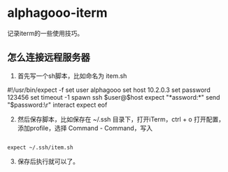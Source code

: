 # alphagooo-iterm
记录iterm的一些使用技巧。

## 怎么连接远程服务器
1. 首先写一个sh脚本，比如命名为 item.sh
<shell>
#!/usr/bin/expect -f
set user alphagooo
set host 10.2.0.3
set password 123456
set timeout -1
spawn ssh $user@$host
expect "*assword:*"
send "$password:\r"
interact
expect eof
</shell>

2. 然后保存脚本，比如保存在 ~/.ssh 目录下，打开iTerm，ctrl + o 打开配置，添加profile，选择 Command - Command，写入
<code>
expect ~/.ssh/item.sh
</code>

3. 保存后执行就可以了。
